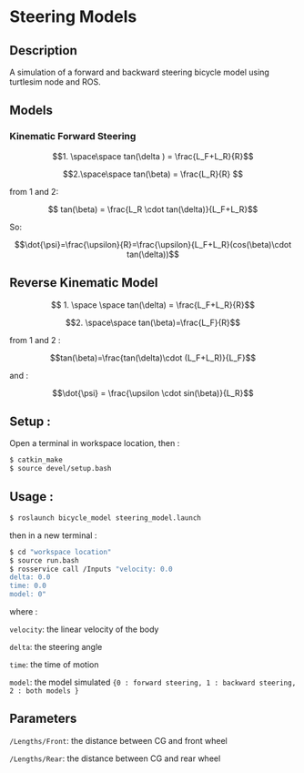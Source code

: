 # Steering Models
## Description
A simulation of a forward and backward steering bicycle model using turtlesim node and ROS.

## Models
### Kinematic Forward Steering 
$$1. \space\space tan(\delta ) = \frac{L_F+L_R}{R}$$

$$2.\space\space tan(\beta) = \frac{L_R}{R} $$

from 1 and 2:

$$ tan(\beta) = \frac{L_R \cdot tan(\delta)}{L_F+L_R}$$

So:

$$\dot{\psi}=\frac{\upsilon}{R}=\frac{\upsilon}{L_F+L_R}(cos(\beta)\cdot tan(\delta))$$

## Reverse Kinematic Model
$$ 1. \space \space tan(\delta) = \frac{L_F+L_R}{R}$$

$$2. \space\space tan(\beta)=\frac{L_F}{R}$$

from 1 and 2 :

$$tan(\beta)=\frac{tan(\delta)\cdot (L_F+L_R)}{L_F}$$

and :

$$\dot{\psi} = \frac{\upsilon \cdot sin(\beta)}{L_R}$$


## Setup :
Open a terminal in workspace location, then :
```bash
$ catkin_make  
$ source devel/setup.bash
```

## Usage :

```bash
$ roslaunch bicycle_model steering_model.launch
```
then in a new terminal : 
```bash
$ cd "workspace location"
$ source run.bash
$ rosservice call /Inputs "velocity: 0.0
delta: 0.0
time: 0.0
model: 0"
```

where :

`velocity`: the linear velocity of the body

`delta`: the steering angle

`time`: the time of motion

`model`: the model simulated `{0 : forward steering, 1 : backward steering, 2 : both models }`

## Parameters

`/Lengths/Front`: the distance between CG and front wheel

`/Lengths/Rear`: the distance between CG and rear wheel


